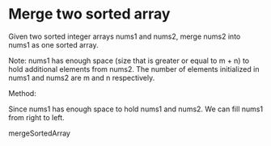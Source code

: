 # Merge two sorted array

Given two sorted integer arrays nums1 and nums2, merge nums2 into nums1 as one sorted array.

Note:
nums1 has enough space (size that is greater or equal to m + n) to hold additional elements from nums2. The number of elements initialized in nums1 and nums2 are m and n respectively.

Method: 

Since nums1 has enough space to hold nums1 and nums2. We can fill nums1 from right to left.

mergeSortedArray